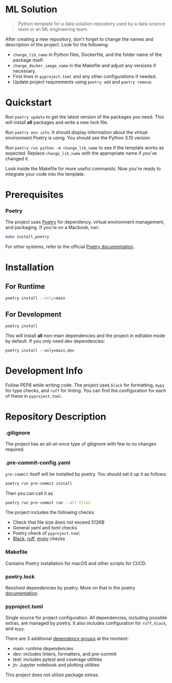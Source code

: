 # ML Solution

> Python template for a data solution repository used by a data science team or an ML engineering team.

After creating a new repository, don't forget to change the names and description of the project. Look for the following:

- `change_lib_name` in Python files, Dockerfile, and the folder name of the package itself.
- `change_docker_image_name` in the Makefile and adjust any versions if necessary.
- First lines in `pyproject.toml` and any other configurations if needed.
- Update project requirements using `poetry add` and `poetry remove`.

# Quickstart

Run `poetry update` to get the latest version of the packages you need. This will install **all** packages and write a new lock file.

Run `poetry env info`. It should display information about the virtual environment Poetry is using. You should see the Python 3.10 version.

Run `poetry run python -m change_lib_name` to see if the template works as expected. Replace `change_lib_name` with the appropriate name if you've changed it.

Look inside the Makefile for more useful commands. Now you're ready to integrate your code into the template.

# Prerequisites

### Poetry

The project uses [Poetry](https://python-poetry.org/docs/master/basic-usage/) for dependency, virtual environment management, and packaging. If you're on a Macbook, run:

```zsh
make install_poetry
```

For other systems, refer to the official [Poetry documentation](https://python-poetry.org/docs/#installation).

# Installation

## For Runtime

```sh
poetry install --only=main
```

## For Development
```
poetry install
```

This will install **all** non-main dependencies and the project in editable mode by default. If you only need dev dependencies:

```
poetry install --only=main,dev
```

# Development Info

Follow PEP8 while writing code. The project uses `black` for formatting, `mypy` for type checks, and `ruff` for linting. You can find the configuration for each of these in `pyproject.toml`.

# Repository Description

### .gitignore

The project has an all-at-once type of gitignore with few to no changes required.

### .pre-commit-config.yaml

`pre-commit` itself will be installed by poetry. You should set it up it as follows:
```zsh
poetry run pre-commit install
```

Then you can call it as
```zsh
poetry run pre-commit run --all-files
```

The project includes the following checks:

- Check that file size does not exceed 512KB
- General yaml and toml checks
- Poetry check of `pyproject.toml`
- [Black](https://github.com/psf/black), [ruff](https://github.com/astral-sh/ruff), [mypy](https://github.com/python/mypy) checks

### Makefile

Contains Poetry installation for macOS and other scripts for CI/CD.

### poetry.lock

Resolved dependencies by poetry. More on that in the poetry [documentation](https://python-poetry.org/docs/basic-usage/#installing-dependencies).

### pyproject.toml

Single source for project configuration. All dependencies, including possible extras, are managed by poetry. It also includes configuration for `ruff`, `black`, and `mypy`.

There are 3 additional [dependency groups](https://python-poetry.org/docs/managing-dependencies/#dependency-groups) at the moment:

- main: runtime dependencies
- dev: includes linters, formatters, and pre-commit
- test: includes pytest and coverage utilities
- jn: Jupyter notebook and plotting utilities

This project does not utilize package extras.
